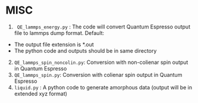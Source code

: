 # MISC
1. ` QE_lammps_energy.py` : The code will convert Quantum Espresso output file to lammps dump format. 
Default: 
- The output file extension is \*.out
- The python code and outputs should be in same directory

2. `QE_lammps_spin_noncolin.py`: Conversion with non-colienar spin output in Quantum Espresso
3. `QE_lammps_spin.py`: Conversion with colienar spin output in Quantum Espresso
4. `liquid.py` : A python code to generate amorphous data (output will be in extended xyz format)
